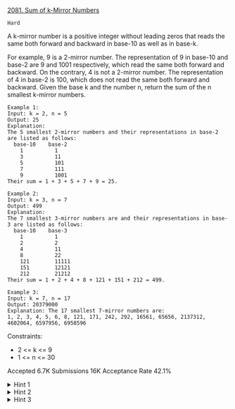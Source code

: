 [2081. Sum of k-Mirror Numbers](https://leetcode.com/problems/sum-of-k-mirror-numbers/)

`Hard`

A k-mirror number is a positive integer without leading zeros that reads the same both forward and backward in base-10 as well as in base-k.

For example, 9 is a 2-mirror number. The representation of 9 in base-10 and base-2 are 9 and 1001 respectively, which read the same both forward and backward.
On the contrary, 4 is not a 2-mirror number. The representation of 4 in base-2 is 100, which does not read the same both forward and backward.
Given the base k and the number n, return the sum of the n smallest k-mirror numbers.

```
Example 1:
Input: k = 2, n = 5
Output: 25
Explanation:
The 5 smallest 2-mirror numbers and their representations in base-2 are listed as follows:
  base-10    base-2
    1          1
    3          11
    5          101
    7          111
    9          1001
Their sum = 1 + 3 + 5 + 7 + 9 = 25. 

Example 2:
Input: k = 3, n = 7
Output: 499
Explanation:
The 7 smallest 3-mirror numbers are and their representations in base-3 are listed as follows:
  base-10    base-3
    1          1
    2          2
    4          11
    8          22
    121        11111
    151        12121
    212        21212
Their sum = 1 + 2 + 4 + 8 + 121 + 151 + 212 = 499.

Example 3:
Input: k = 7, n = 17
Output: 20379000
Explanation: The 17 smallest 7-mirror numbers are:
1, 2, 3, 4, 5, 6, 8, 121, 171, 242, 292, 16561, 65656, 2137312, 4602064, 6597956, 6958596
``` 

Constraints:

- 2 <= k <= 9
- 1 <= n <= 30

Accepted
6.7K
Submissions
16K
Acceptance Rate
42.1%

<details>
<summary>Hint 1</summary>

Since we need to reduce search space, instead of checking if every number is a palindrome in base-10, can we try to "generate" the palindromic numbers?

</details>
<details>
<summary>Hint 2</summary>

If you are provided with a d digit number, how can you generate a palindrome with 2*d or 2*d - 1 digit?

</details>
<details>
<summary>Hint 3</summary>

Try brute-forcing and checking if the palindrome you generated is a "k-Mirror" number.

</details>